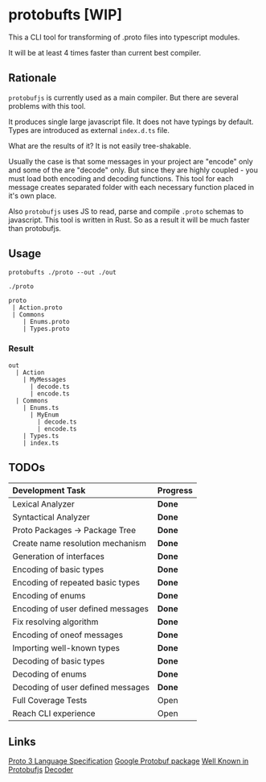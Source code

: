 # protobufts [WIP]

This a CLI tool for transforming of .proto files into typescript modules.

It will be at least 4 times faster than current best compiler.

## Rationale

`protobufjs` is currently used as a main compiler. But there are several problems with this tool.

It produces single large javascript file.
It does not have typings by default.
Types are introduced as external `index.d.ts` file.

What are the results of it? It is not easily tree-shakable.

Usually the case is that some messages in your project are "encode" only and some of the are "decode" only. But since they are highly coupled - you must load both encoding and decoding functions. This tool for each message creates separated folder with each necessary function placed in it's own place.

Also `protobufjs` uses JS to read, parse and compile `.proto` schemas to javascript. This tool is written in Rust. So as a result it will be much faster than protobufjs.

## Usage

```
protobufts ./proto --out ./out
```

`./proto`

```
proto
 | Action.proto
 | Commons
    | Enums.proto
    | Types.proto
```

### Result

```
out
  | Action
    | MyMessages
      | decode.ts
      | encode.ts
  | Commons
    | Enums.ts
      | MyEnum
        | decode.ts
        | encode.ts
    | Types.ts
    | index.ts
```

## TODOs

| Development Task                  | Progress |
| :-------------------------------- | :------- |
| Lexical Analyzer                  | **Done** |
| Syntactical Analyzer              | **Done** |
| Proto Packages -> Package Tree    | **Done** |
| Create name resolution mechanism  | **Done** |
| Generation of interfaces          | **Done** |
| Encoding of basic types           | **Done** |
| Encoding of repeated basic types  | **Done** |
| Encoding of enums                 | **Done** |
| Encoding of user defined messages | **Done** |
| Fix resolving algorithm           | **Done** |
| Encoding of oneof messages        | **Done** |
| Importing well-known types        | **Done** |
| Decoding of basic types           | **Done** |
| Decoding of enums                 | **Done** |
| Decoding of user defined messages | **Done** |
| Full Coverage Tests               | Open     |
| Reach CLI experience              | Open     |

## Links 

[Proto 3 Language Specification](https://developers.google.com/protocol-buffers/docs/reference/proto3-spec)
[Google Protobuf package](https://developers.google.com/protocol-buffers/docs/reference/google.protobuf)
[Well Known in Protobufjs](https://github.com/protobufjs/protobuf.js/blob/master/src/common.js)
[Decoder](https://github.com/protobufjs/protobuf.js/blob/master/src/decoder.js)